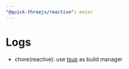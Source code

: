 ```yaml
---
"@quick-threejs/reactive": major
---
```


# Logs

- chore(reactive): use [tsup](https://tsup.egoist.dev/) as build manager
